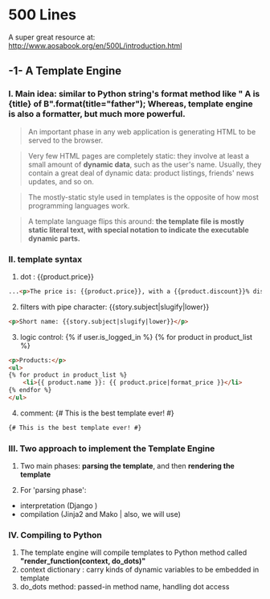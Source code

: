 # 500 Lines
A super great resource at: http://www.aosabook.org/en/500L/introduction.html
## -1- A Template Engine

### I. Main idea: similar to Python string's **format method** like " A is {title} of B".format(title="father"); Whereas, **template engine** is also a formatter, but much more powerful.
> An important phase in any web application is generating HTML to be served to the browser.

> Very few HTML pages are completely static: they involve at least a small amount of __dynamic data__, such as the user's name. Usually, they contain a great deal of dynamic data: product listings, friends' news updates, and so on.

> The mostly-static style used in templates is the opposite of how most programming languages work.

> A template language flips this around: **the template file is mostly static literal text, with special notation to indicate the executable dynamic parts.**

### II. template syntax
1.  dot : {{product.price}}
```html
...<p>The price is: {{product.price}}, with a {{product.discount}}% discount.</p>
```
2. filters with pipe character:  {{story.subject|slugify|lower}}
```html
<p>Short name: {{story.subject|slugify|lower}}</p>
```
3. logic control: {% if user.is_logged_in %}  {% for product in product_list %}
```html
<p>Products:</p>
<ul>
{% for product in product_list %}
    <li>{{ product.name }}: {{ product.price|format_price }}</li>
{% endfor %}
</ul>
```
4. comment: {# This is the best template ever! #}
```html
{# This is the best template ever! #}
```
### III. Two approach to implement the Template Engine
1. Two main phases: **parsing the template**, and then **rendering the template**

2. For 'parsing phase':
- interpretation (Django )
- compilation (Jinja2 and Mako | also, we will use)


### IV. Compiling to Python
1. The template engine will compile templates to Python method called **"render_function(context, do_dots)"**
2. context dictionary : carry kinds of dynamic variables to be embedded in template
3. do_dots method: passed-in method name, handling dot access
